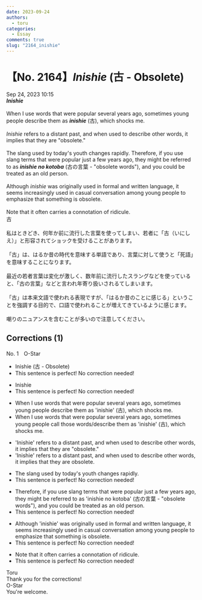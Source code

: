 ```yaml
---
date: 2023-09-24
authors:
  - toru
categories:
  - Essay
comments: true
slug: "2164_inishie"
---
```


# 【No. 2164】<strong><em>Inishie</em></strong> (古 - Obsolete)
<div class="date">Sep 24, 2023 10:15</div>
<div id="post"><div id="body_show_ori">
<strong><em>Inishie</em></strong><br/><br/>When I use words that were popular several years ago, sometimes young people describe them as <strong><em>inishie</em></strong> (古), which shocks me.<br/><br/><em>Inishie</em> refers to a distant past, and when used to describe other words, it implies that they are "obsolete."<br/><br/>The slang used by today's youth changes rapidly. Therefore, if you use slang terms that were popular just a few years ago, they might be referred to as <strong><em>inishie no kotoba</em></strong> (古の言葉 - "obsolete words"), and you could be treated as an old person.<br/><br/>Although <em>inishie</em> was originally used in formal and written language, it seems increasingly used in casual conversation among young people to emphasize that something is obsolete.<br/><br/>Note that it often carries a connotation of ridicule.
</div></div>

<!-- more -->

<div id="post_ja"><div id="body_show_mo">
古<br/><br/>私はときどき、何年か前に流行した言葉を使ってしまい、若者に「古（いにしえ）」と形容されてショックを受けることがあります。<br/><br/>「古」は、はるか昔の時代を意味する単語であり、言葉に対して使うと「死語」を意味することになります。<br/><br/>最近の若者言葉は変化が激しく、数年前に流行したスラングなどを使っていると、「古の言葉」などと言われ年寄り扱いされるてしまいます。<br/><br/>「古」は本来文語で使われる表現ですが、「はるか昔のことに感じる」ということを強調する目的で、口語で使われることが増えてきているように感じます。<br/><br/>嘲りのニュアンスを含むことが多いので注意してください。
</div></div>

## Corrections (1)
<div id="block"><div class="first_name"> No. 1　<span class="just_name">O-Star</span></div><div id="block2">
<ul class="correction_field">
<li class="incorrect">Inishie (古 - Obsolete)</li>
<li class="corrected perfect">This sentence is perfect! No correction needed!</li>
</ul>
<ul class="correction_field">
<li class="incorrect">Inishie</li>
<li class="corrected perfect">This sentence is perfect! No correction needed!</li>
</ul>
<ul class="correction_field">
<li class="incorrect">When I use words that were popular several years ago, sometimes young people describe them as 'inishie' (古), which shocks me.</li>
<li class="corrected correct">
When I use words that were popular several years ago, sometimes young people<span class="f_blue"> call those words/describe them as</span> 'inishie' (古), which shocks me.
</li>
</ul>
<ul class="correction_field">
<li class="incorrect">'Inishie' refers to a distant past, and when used to describe other words, it implies that they are "obsolete."</li>
<li class="corrected correct">
'Inishie' refers to a distant past, and when used to describe other words, it implies that they are <span class="f_bold">obsolete.</span>
</li>
</ul>
<ul class="correction_field">
<li class="incorrect">The slang used by today's youth changes rapidly.</li>
<li class="corrected perfect">This sentence is perfect! No correction needed!</li>
</ul>
<ul class="correction_field">
<li class="incorrect">Therefore, if you use slang terms that were popular just a few years ago, they might be referred to as 'inishie no kotoba' (古の言葉 - "obsolete words"), and you could be treated as an old person.</li>
<li class="corrected perfect">This sentence is perfect! No correction needed!</li>
</ul>
<ul class="correction_field">
<li class="incorrect">Although 'inishie' was originally used in formal and written language, it seems increasingly used in casual conversation among young people to emphasize that something is obsolete.</li>
<li class="corrected perfect">This sentence is perfect! No correction needed!</li>
</ul>
<ul class="correction_field">
<li class="incorrect">Note that it often carries a connotation of ridicule.</li>
<li class="corrected perfect">This sentence is perfect! No correction needed!</li>
</ul>
</div><div class="name"><span class="just_name">Toru</span><br>
Thank you for the corrections!
</div>
<div class="name"><span class="just_name">O-Star</span><br>
You're welcome.
</div>
</div>
